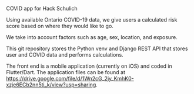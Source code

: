 COVID app for Hack Schulich

Using available Ontario COVID-19 data, we give users a calculated risk score based on where they would like to go.

We take into account factors such as age, sex, location, and exposure.

This git repository stores the Python venv and Django REST API that stores user and COVID data and performs calculations.

The front end is a mobile application (currently on iOS) and coded in Flutter/Dart. The application files can be found at https://drive.google.com/file/d/1Wn2cG_2jy_KmhK0-xzje6ECb2nn5ti_k/view?usp=sharing.
